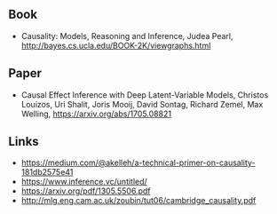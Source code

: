 ## Book
* Causality: Models, Reasoning and Inference, Judea Pearl, http://bayes.cs.ucla.edu/BOOK-2K/viewgraphs.html

## Paper
* Causal Effect Inference with Deep Latent-Variable Models, Christos Louizos, Uri Shalit, Joris Mooij, David Sontag, Richard Zemel, Max Welling, https://arxiv.org/abs/1705.08821

## Links
* https://medium.com/@akelleh/a-technical-primer-on-causality-181db2575e41
* https://www.inference.vc/untitled/
* https://arxiv.org/pdf/1305.5506.pdf
* http://mlg.eng.cam.ac.uk/zoubin/tut06/cambridge_causality.pdf
